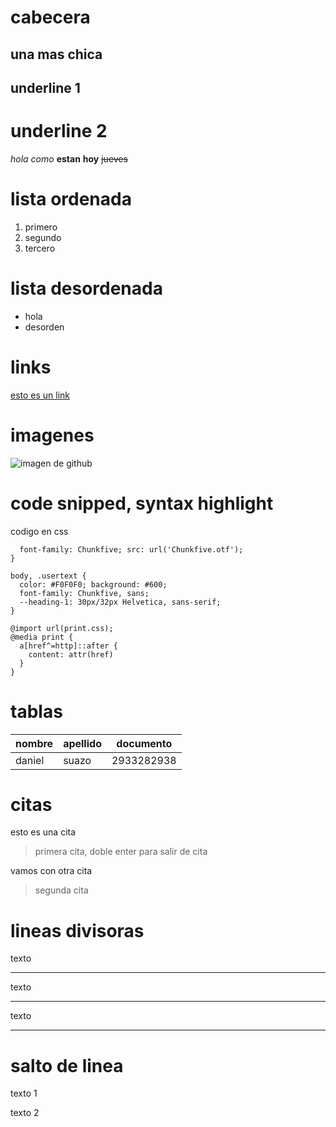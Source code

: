 # cabecera 
## una mas chica

underline 1
-----------


underline 2
===========

 *hola* _como_ **estan** __hoy__ ~~jueves~~

 # lista ordenada
 1. primero
 2. segundo
 3. tercero

 # lista desordenada 
 - hola
 - desorden

 # links

 [esto es un link](http://www.google.com)

 # imagenes
 ![imagen de github](https://www.google.com.ar/search?q=logo+de+github&tbm=isch&source=iu&ictx=1&fir=Dxb4FlsQ5BVJBM%252CeiMC0PZmcyb8sM%252C_&vet=1&usg=AI4_-kSoZch0Q-_lfe5g9b811TaN24mcVA&sa=X&ved=2ahUKEwitwbDa6YDwAhX-H7kGHTmaBKAQ9QF6BAgPEAE&biw=1360&bih=657#imgrc=Dxb4FlsQ5BVJBM)
 
# code snipped, syntax highlight
codigo en css
```@font-face {
  font-family: Chunkfive; src: url('Chunkfive.otf');
}

body, .usertext {
  color: #F0F0F0; background: #600;
  font-family: Chunkfive, sans;
  --heading-1: 30px/32px Helvetica, sans-serif;
}

@import url(print.css);
@media print {
  a[href^=http]::after {
    content: attr(href)
  }
}
``` 

# tablas
|nombre|apellido|documento|
|------|--------|---------|
|daniel|suazo|2933282938|


# citas
esto es una cita
>primera cita, doble enter para salir de cita

vamos con otra cita
>segunda cita

# lineas divisoras

texto

---

texto

***

texto
___

# salto de linea
texto 1

texto 2
